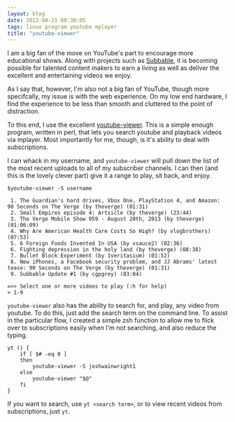 ```yaml
---
layout: blog
date: 2013-08-21 08:38:05
tags: linux program youtube mplayer
title: "youtube-viewer"
---
```

I am a big fan of the move on YouTube's part to encourage more educational
shows. Along with projects such as [Subbable](https://subbable.com), it is
becoming possible for talented content makers to earn a living as well as
deliver the excellent and entertaining videos we enjoy.

As I say that, however, I'm also not a big fan of YouTube, though more
specifcally, my issue is with the web experience. On my low end hardware, I find
the experience to be less than smooth and cluttered to the point of distraction.

To this end, I use the excellent [youtube-viewer](https://github.com/trizen/youtube-viewer).
This is a simple enough program, written in perl, that lets you search youtube
and playback videos via mplayer. Most importantly for me, though, is it's
ability to deal with subscriptions.

I can whack in my username, and `youtube-viewer` will pull down the list of the
most recent uploads to all of my subscriber channels. I can then (and this is
the lovely clever part) give it a range to play, sit back, and enjoy.

	$youtube-viewer -S username

	 1. The Guardian's hard drives, Xbox One, PlayStation 4, and Amazon: 90 Seconds on The Verge (by theverge) (01:31)
	 2. Small Empires episode 4: Artsicle (by theverge) (23:44)
	 3. The Verge Mobile Show 059 - August 20th, 2013 (by theverge) (01:06:09)
	 4. Why Are American Health Care Costs So High? (by vlogbrothers) (07:53)
	 5. 6 Foreign Foods Invented In USA (by vsauce2) (02:36)
	 6. Fighting depression in the holy land (by theverge) (08:38)
	 7. Bullet Block Experiment (by 1veritasium) (01:52)
	 8. New iPhones, a Facebook security problem, and JJ Abrams' latest tease: 90 Seconds on The Verge (by theverge) (01:31)
	 9. Subbable Update #1 (by cgpgrey) (03:04)

	=>> Select one or more videos to play (:h for help)
	> 1-9

`youtube-viewer` also has the ability to search for, and play, any video from
youtube. To do this, just add the search term on the command line. To assist in
the particular flow, I created a simple zsh function to allow me to flick over
to subscriptions easily when I'm not searching, and also reduce the typing.

	yt () {
		if [ $# -eq 0 ]
		then
			youtube-viewer -S joshwainwright1
		else
			youtube-viewer "$@"
		fi
	}

If you want to search, use `yt <search term>`, or to view recent videos from
subscriptions, just `yt`.
